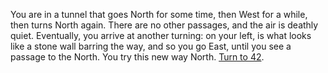 You are in a tunnel that goes North for some
time, then West for a while, then turns North
again. There are no other passages, and the air
is deathly quiet. Eventually, you arrive at
another turning: on your left, is what looks
like a stone wall barring the way, and so you
go East, until you see a passage to the North.
You try this new way North. [Turn to 42](42).
